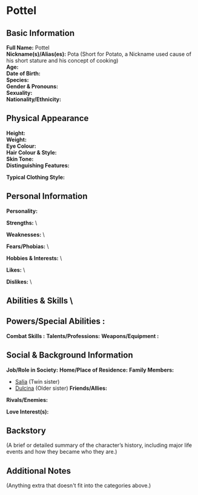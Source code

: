 # Pottel

## **Basic Information**

**Full Name:**
Pottel \
**Nickname(s)/Alias(es):** Pota (Short for Potato, a Nickname used cause of his short stature and his concept of cooking) \
**Age:** \
**Date of Birth:** \
**Species:** \
**Gender & Pronouns:** \
**Sexuality:** \
**Nationality/Ethnicity:**

## **Physical Appearance**

**Height:** \
**Weight:** \
**Eye Colour:** \
**Hair Colour & Style:** \
**Skin Tone:** \
**Distinguishing Features:**

**Typical Clothing Style:**

## **Personal Information**

**Personality:**

**Strengths:** \

**Weaknesses:** \

**Fears/Phobias:** \

**Hobbies & Interests:** \

**Likes:** \

**Dislikes:** \

## **Abilities & Skills** \

## **Powers/Special Abilities :**

**Combat Skills :**
**Talents/Professions:**
**Weapons/Equipment :**
## **Social & Background Information**

**Job/Role in Society:**
**Home/Place of Residence:**
**Family Members:**
- [Salia](./salia) (Twin sister)
- [Dulcina](./dulcina) (Older sister)
**Friends/Allies:**

**Rivals/Enemies:**

**Love Interest(s):**
## **Backstory**

(A brief or detailed summary of the character’s history, including major life events and how they became who they are.)

## **Additional Notes**

(Anything extra that doesn't fit into the categories above.)
